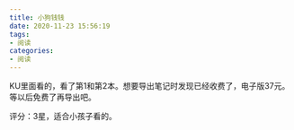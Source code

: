 ```yaml
---
title: 小狗钱钱
date: 2020-11-23 15:56:19
tags:
- 阅读
categories:
- 阅读
---
```

KU里面看的，看了第1和第2本。想要导出笔记时发现已经收费了，电子版37元。等以后免费了再导出吧。

评分：3星，适合小孩子看的。

